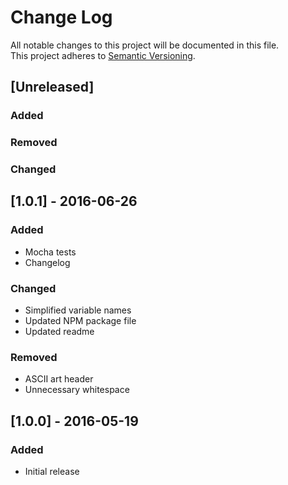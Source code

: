 
# Change Log
All notable changes to this project will be documented in this file.  
This project adheres to [Semantic Versioning](http://semver.org/).

## [Unreleased]
### Added
### Removed
### Changed

## [1.0.1] - 2016-06-26
### Added
- Mocha tests
- Changelog

### Changed
- Simplified variable names
- Updated NPM package file
- Updated readme

### Removed  
- ASCII art header
- Unnecessary whitespace

## [1.0.0] - 2016-05-19
### Added
- Initial release
